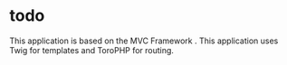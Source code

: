 # todo

This application is based on the MVC Framework .
This application uses Twig for templates and ToroPHP for routing.